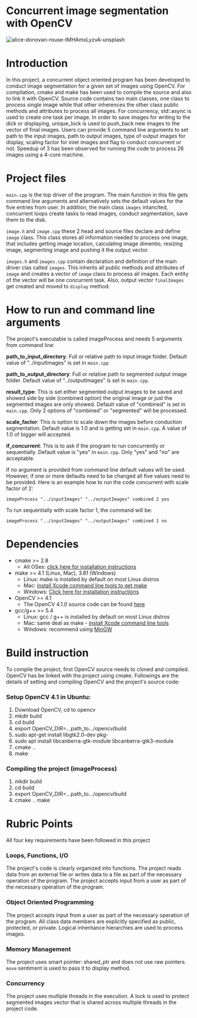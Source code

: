 # Concurrent image segmentation with OpenCV 
![alice-donovan-rouse-tMHAmxLyzvA-unsplash](https://user-images.githubusercontent.com/72900895/96362139-0eaefd80-10e0-11eb-9435-2f866cd6fa19.jpg)

# Introduction
In this project, a concurrent object oriented program has been developed to conduct image segmentation for a given set of images using OpenCV. For compilation, cmake and make has been used to compile the source and also to link it with OpenCV. Source code contains two main classes, one class to process single image while that other inherences the other class public methods and attributes to process all images. For concurrency, std::async is used to create one task per image. In order to save images for writing to the dick or displaying, unique_lock is used to push_back new images to the vector of final images. Users can provide 5 command line arguments to set path to the input images, path to output images, type of output images for display, scaling factor for inlet images and flag to conduct concurrent or not. Speedup of 3 has been observed for running the code to process 26 images using a 4-core machine.

# Project files
`main.cpp` is the top driver of the program. The main function in this file gets command line arguments and alternatively sets the default values for the five entries from user. In addition, the main class `images` intancited, concurrent loops create tasks to read images, conduct segmentation, save them to the disk.  

`image.h` and `image.cpp` these 2 head and source files declare and define `image` class. This class stores all information needed to process one image, that includes getting image location, calculating image dimentio, resizing image, segmenting image and pushing it the output vector.

`images.h` and `images.cpp` contain declaration and definition of the main driver clas called `images`. This inherits all public methods and attributes of `image` and creates a vector of `image` class to process all images. Each entity of the vector will be one concurrent task. Also, output vector `finalImages` get created and moved to `display` method. 

# How to run and command line arguments
The project's executable is called imageProcess and needs 5 arguments from command line:
 
__path_to_input_directory__: Full or relative path to input image folder. Default value of "../inputImages" is set in `main.cpp`

__path_to_output_directory__: Full or relative path to segmented output image folder. Default value of "../outputImages" is set in `main.cpp`.

__result_type__: This is set either segmented output images to be saved and showed side by side (combined option) the original image or just the segmented images are only showed. Default value of "combined" is set in `main.cpp`. Only 2 options of "combined" or "segmented" will be processed.

__scale_factor__: This is option to scale down the images before conduction segmentation. Default value is 1.0 and is getting set in `main.cpp`. A value of 1.0 of bigger will accepted.
 
__if_concurrent__: This is to ask if the program to run concurrently or sequentially. Default value is "yes" in `main.cpp`. Only "yes" and "no" are acceptable.
 
If no argument is provided from command line default values will be used. However, if one or more defaults need to be changed all five values need to be provided. Here is an example how to run the code concurrent with scale factor of 2:

`imageProcess "../inputImages" "../outputImages" combined 2 yes`
 
To run sequentially with scale factor 1, the command will be:

`imageProcess "../inputImages" "../outputImages" combined 1 no`

# Dependencies

* cmake >= 2.8
  * All OSes: [click here for installation instructions](https://cmake.org/install/)  
* make >= 4.1 (Linux, Mac), 3.81 (Windows)
  * Linux: make is installed by default on most Linux distros
  * Mac: [install Xcode command line tools to get make](https://developer.apple.com/xcode/features/)
  * Windows: [Click here for installation instructions](http://gnuwin32.sourceforge.net/packages/make.htm)
* OpenCV >= 4.1
  * The OpenCV 4.1.0 source code can be found [here](https://github.com/opencv/opencv/tree/4.1.0)
* gcc/g++ >= 5.4
  * Linux: gcc / g++ is installed by default on most Linux distros
  * Mac: same deal as make - [install Xcode command line tools](https://developer.apple.com/xcode/features/)
  * Windows: recommend using [MinGW](http://www.mingw.org/)
  
# Build instruction
To compile the project, first OpenCV source needs to cloned and compiled. OpenCV has be linked with the project using cmake. Followings are the details of setting and compiling OpenCV and the project's source code: 

### Setup OpenCV 4.1 in Ubuntu:
1. Download OpenCV, cd to opencv
2. mkdir build
3. cd build
4. export OpenCV_DIR=...path_to.../opencv/build
5. sudo apt-get install libgtk2.0-dev pkg-
6. sudo apt install libcanberra-gtk-module libcanberra-gtk3-module
7. cmake ..
8. make

### Compiling the project (imageProcess)
1. mkdir build
2. cd build
3. export OpenCV_DIR=...path_to.../opencv/build
4. cmake ..
make

# Rubric Points
All four key requirements have been followed in this project

### Loops, Functions, I/O
The project's code is clearly organized into functions. The project reads data from an external file or writes data to a file as part of the necessary operation of the program. The project accepts input from a user as part of the necessary operation of the program.

### Object Oriented Programming
The project accepts input from a user as part of the necessary operation of the program. All class data members are explicitly specified as public, protected, or private. Logical inheritance hierarchies are used to process images. 

### Memory Management
The project uses smart pointer: shared_ptr and does not use raw pointers. `move` sentiment is used to pass it to display method.

### Concurrency
The project uses multiple threads in the execution. A lock is used to protect segmented images vector that is shared across multiple threads in the project code.
